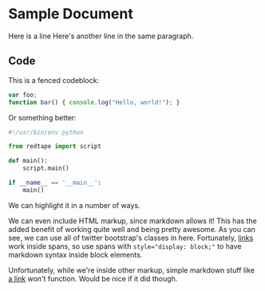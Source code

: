 # Sample Document

Here is a line
Here's another line in the same paragraph.

## Code

This is a fenced codeblock:

```js
var foo;
function bar() { console.log("Hello, world!"); }
```

Or something better:

```python
#!/usr/bin/env python

from redtape import script

def main():
    script.main()

if __name__ == '__main__':
    main()
```

We can highlight it in a number of ways.

<span style="display: block;" class="alert alert-info">We can even include HTML markup, since markdown allows it!  This has the added benefit of working quite well and being pretty awesome.  As you can see, we can use all of twitter bootstrap's classes in here. Fortunately, [links](http://twitter.com) work  inside spans, so use spans with `style="display: block;"` to have markdown syntax inside block elements.
</span>

Unfortunately, while we're inside other markup, simple markdown stuff like [a link](http://google.com) won't function.  Would be nice if it did though.
